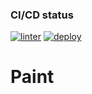 ### CI/CD status
[![linter](https://github.com/anorone/mini-paint/actions/workflows/linter.yml/badge.svg?branch=dev)](https://github.com/anorone/mini-paint/actions/workflows/linter.yml)
[![deploy](https://github.com/anorone/mini-paint/actions/workflows/deploy.yml/badge.svg?branch=main)](https://github.com/anorone/mini-paint/actions/workflows/deploy.yml)

# Paint

